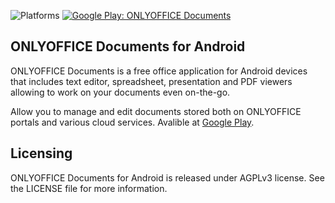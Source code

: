 ![Platforms](https://img.shields.io/badge/platforms-android-lightgrey.svg)
[![Google Play: ONLYOFFICE Documents](https://img.shields.io/badge/version-5.5.0-blue.svg?style=flat)](https://play.google.com/store/apps/details?id=com.onlyoffice.documents)

## ONLYOFFICE Documents for Android

ONLYOFFICE Documents is a free office application for Android devices that includes text editor, spreadsheet, presentation and PDF viewers allowing to work on your documents even on-the-go.

Allow you to manage and edit documents stored both on ONLYOFFICE portals and various cloud services. Avalible at [Google Play](https://play.google.com/store/apps/details?id=com.onlyoffice.documents).

## Licensing
ONLYOFFICE Documents for Android is released under AGPLv3 license. See the LICENSE file for more information.
